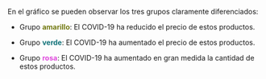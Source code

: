 En el gráfico se pueden observar los tres grupos claramente diferenciados:

* Grupo <span style="color:#727911">**amarillo**</span>: El COVID-19 ha reducido el precio de estos productos.

* Grupo <span style="color:#117279">**verde**</span>: El COVID-19 ha aumentado el precio de estos productos.

* Grupo <span style="color:#DF4ADC">**rosa**</span>: El COVID-19 ha aumentado en gran medida la cantidad de estos productos.